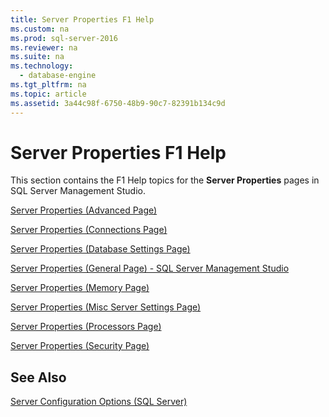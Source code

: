 ```yaml
---
title: Server Properties F1 Help
ms.custom: na
ms.prod: sql-server-2016
ms.reviewer: na
ms.suite: na
ms.technology: 
  - database-engine
ms.tgt_pltfrm: na
ms.topic: article
ms.assetid: 3a44c98f-6750-48b9-90c7-82391b134c9d
---
```

# Server Properties F1 Help
  This section contains the F1 Help topics for the **Server Properties** pages in SQL Server Management Studio.  
  
 [Server Properties &#40;Advanced Page&#41;](../Topic/Server%20Properties%20\(Advanced%20Page\).md)  
  
 [Server Properties &#40;Connections Page&#41;](../Topic/Server%20Properties%20\(Connections%20Page\).md)  
  
 [Server Properties &#40;Database Settings Page&#41;](../Topic/Server%20Properties%20\(Database%20Settings%20Page\).md)  
  
 [Server Properties &#40;General Page&#41; - SQL Server Management Studio](../Topic/Server%20Properties%20\(General%20Page\)%20-%20SQL%20Server%20Management%20Studio.md)  
  
 [Server Properties &#40;Memory Page&#41;](../Topic/Server%20Properties%20\(Memory%20Page\).md)  
  
 [Server Properties &#40;Misc Server Settings Page&#41;](../Topic/Server%20Properties%20\(Misc%20Server%20Settings%20Page\).md)  
  
 [Server Properties &#40;Processors Page&#41;](../Topic/Server%20Properties%20\(Processors%20Page\).md)  
  
 [Server Properties &#40;Security Page&#41;](../Topic/Server%20Properties%20\(Security%20Page\).md)  
  
## See Also  
 [Server Configuration Options &#40;SQL Server&#41;](../Topic/Server%20Configuration%20Options%20\(SQL%20Server\).md)  
  
  